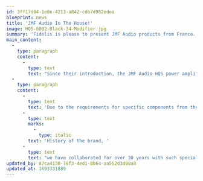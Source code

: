 ```yaml
---
id: 3ff17d84-1e0e-4213-a842-cdb7d982edea
blueprint: news
title: 'JMF Audio In The House!'
image: HQS-6002-Black-34-Modifier.jpg
summary: 'Fidelis is please to present JMF Audio products from France. Come down and listen to the amazing HQS 6002 amplifier - incredible soundstage with layers of sumptuous detail and bass that has incredible extension and power.'
main_content:
  -
    type: paragraph
    content:
      -
        type: text
        text: "Since their introduction, the JMF Audio HQS power amplifiers have taken advantage of the long researches of their designer on the sound neutrality of passive components, semiconductors and materials as well as on the amplification structure allowing fast response, stability and linearity at every stage. The JMF Audio HQS power amplifiers utilize selected and uncommon components for audio applications: high frequency precision transistors, matched differential pairs, bespoke passive components, selected and noble materials...\_"
  -
    type: paragraph
    content:
      -
        type: text
        text: 'Due to the requirements for specific components from the aeronautic, aerospace and fast-train industries located in France, some companies have specialized in providing custom parts. Thanks to our initial activities in high-frequency electronics, as told in the '
      -
        type: text
        marks:
          -
            type: italic
        text: 'History of the brand, '
      -
        type: text
        text: "we have collaborated for over 30 years with such specialists, which allowed JMF Audio to obtain the bespoke components and parts, especially passive, that best suited our criteria, for serving music.\_"
updated_by: 87ca4130-78f3-4ed1-8b64-aa552d3d08a8
updated_at: 1693331889
---
```


